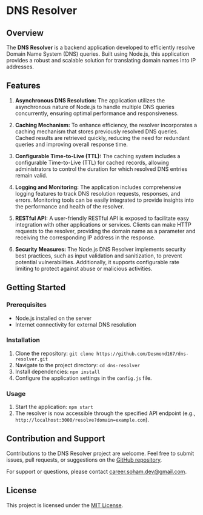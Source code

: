 # DNS Resolver

## Overview

The **DNS Resolver** is a backend application developed to efficiently resolve Domain Name System (DNS) queries. Built using Node.js, this application provides a robust and scalable solution for translating domain names into IP addresses.

## Features

1. **Asynchronous DNS Resolution:** The application utilizes the asynchronous nature of Node.js to handle multiple DNS queries concurrently, ensuring optimal performance and responsiveness.

2. **Caching Mechanism:** To enhance efficiency, the resolver incorporates a caching mechanism that stores previously resolved DNS queries. Cached results are retrieved quickly, reducing the need for redundant queries and improving overall response time.

3. **Configurable Time-to-Live (TTL):** The caching system includes a configurable Time-to-Live (TTL) for cached records, allowing administrators to control the duration for which resolved DNS entries remain valid.

4. **Logging and Monitoring:** The application includes comprehensive logging features to track DNS resolution requests, responses, and errors. Monitoring tools can be easily integrated to provide insights into the performance and health of the resolver.

5. **RESTful API:** A user-friendly RESTful API is exposed to facilitate easy integration with other applications or services. Clients can make HTTP requests to the resolver, providing the domain name as a parameter and receiving the corresponding IP address in the response.

6. **Security Measures:** The Node.js DNS Resolver implements security best practices, such as input validation and sanitization, to prevent potential vulnerabilities. Additionally, it supports configurable rate limiting to protect against abuse or malicious activities.

## Getting Started

### Prerequisites

- Node.js installed on the server
- Internet connectivity for external DNS resolution

### Installation

1. Clone the repository: `git clone https://github.com/Desmond167/dns-resolver.git`
2. Navigate to the project directory: `cd dns-resolver`
3. Install dependencies: `npm install`
4. Configure the application settings in the `config.js` file.

### Usage

1. Start the application: `npm start`
2. The resolver is now accessible through the specified API endpoint (e.g., `http://localhost:3000/resolve?domain=example.com`).

## Contribution and Support

Contributions to the DNS Resolver project are welcome. Feel free to submit issues, pull requests, or suggestions on the [GitHub repository](https://github.com/Desmond167/dns-resolver.git).

For support or questions, please contact [career.soham.dev@gmail.com](mailto:career.soham.dev@gmail.com).

## License

This project is licensed under the [MIT License](LICENSE.md).